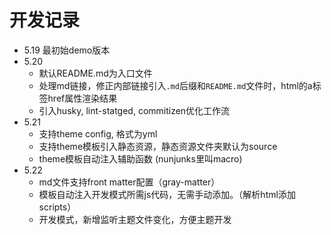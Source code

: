 # 开发记录

- 5.19 最初始demo版本
- 5.20
  - 默认README.md为入口文件
  - 处理md链接，修正内部链接引入`.md`后缀和`README.md`文件时，html的a标签href属性渲染结果
  - 引入husky, lint-statged, commitizen优化工作流
- 5.21
  - 支持theme config, 格式为yml
  - 支持theme模板引入静态资源，静态资源文件夹默认为source
  - theme模板自动注入辅助函数 (nunjunks里叫macro)
- 5.22
  - md文件支持front matter配置（gray-matter）
  - 模板自动注入开发模式所需js代码，无需手动添加。（解析html添加scripts）
  - 开发模式，新增监听主题文件变化，方便主题开发